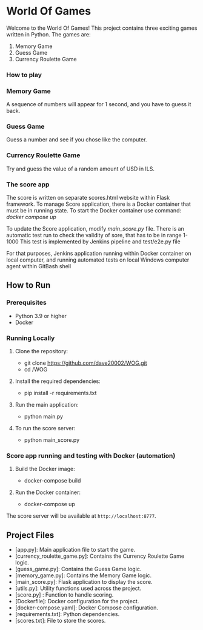 # World Of Games

Welcome to the World Of Games! This project contains three exciting games written in Python. The games are:

1. Memory Game
2. Guess Game
3. Currency Roulette Game

### How to play

### Memory Game
A sequence of numbers will appear for 1 second, and you have to guess it back.

### Guess Game
Guess a number and see if you chose like the computer.

### Currency Roulette Game
Try and guess the value of a random amount of USD in ILS.

### The score app
The score is written on separate scores.html website within Flask framework.
To manage Score application, there is a Docker container that must be in running state.
To start the Docker container use command:
_docker compose up_

To update the Score application, modify _main_score.py_ file. 
There is an automatic test run to check the validity of sore, that has to be in range 1-1000
This test is implemented by Jenkins pipeline and test/e2e.py file

For that purposes, Jenkins application running within Docker container on local computer, 
and running automated tests on local Windows computer agent within GitBash shell

## How to Run

### Prerequisites
- Python 3.9 or higher
- Docker

### Running Locally

1. Clone the repository:
    - git clone https://github.com/dave20002/WOG.git
    - cd /WOG

2. Install the required dependencies:
    - pip install -r requirements.txt
    
3. Run the main application:
    - python main.py

4. To run the score server:
    - python main_score.py
    

### Score app running and testing with Docker (automation)

1. Build the Docker image:
    - docker-compose build
    
2. Run the Docker container:
    - docker-compose up
    
The score server will be available at `http://localhost:8777`.

## Project Files

- [app.py]: Main application file to start the game.
- [currency_roulette_game.py]: Contains the Currency Roulette Game logic.
- [guess_game.py]: Contains the Guess Game logic.
- [memory_game.py]: Contains the Memory Game logic.
- [main_score.py]: Flask application to display the score.
- [utils.py]: Utility functions used across the project.
- [score.py] : Function to handle scoring.
- [Dockerfile]: Docker configuration for the project.
- [docker-compose.yaml]: Docker Compose configuration.
- [requirements.txt]: Python dependencies.
- [scores.txt]: File to store the scores.





